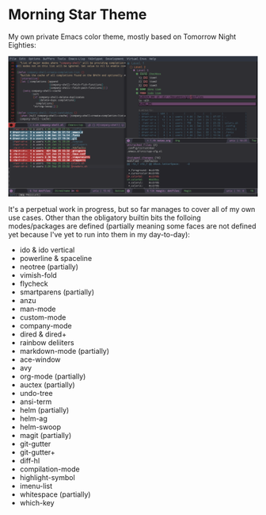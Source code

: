# Morning Star Theme

My own private Emacs color theme, mostly based on Tomorrow Night Eighties:

![](screenshot.png)

It's a perpetual work in progress, but so far manages to cover all of my own
use cases. Other than the obligatory builtin bits the folloing modes/packages
are defined (partially meaning some faces are not defined yet because I've yet
to run into them in my day-to-day):

 * ido & ido vertical
 * powerline & spaceline
 * neotree (partially)
 * vimish-fold
 * flycheck
 * smartparens (partially)
 * anzu
 * man-mode
 * custom-mode
 * company-mode
 * dired & dired+
 * rainbow deliiters
 * markdown-mode (partially)
 * ace-window
 * avy
 * org-mode (partially)
 * auctex (partially)
 * undo-tree
 * ansi-term
 * helm (partially)
 * helm-ag
 * helm-swoop
 * magit (partially)
 * git-gutter
 * git-gutter+
 * diff-hl
 * compilation-mode
 * highlight-symbol
 * imenu-list
 * whitespace (partially)
 * which-key
